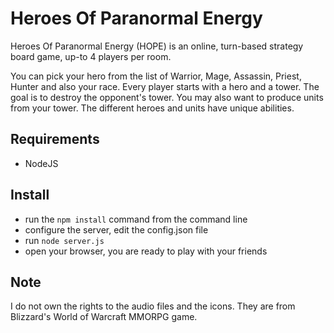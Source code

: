 # Heroes Of Paranormal Energy
Heroes Of Paranormal Energy (HOPE) is an online, turn-based strategy board game, up-to 4 players per room.

You can pick your hero from the list of Warrior, Mage, Assassin, Priest, Hunter and also your race.
Every player starts with a hero and a tower. The goal is to destroy the opponent's tower. You may also want to produce units from your tower. The different heroes and units have unique abilities.


## Requirements
- NodeJS

## Install
- run the `npm install` command from the command line
- configure the server, edit the config.json file
- run `node server.js`
- open your browser, you are ready to play with your friends


## Note
I do not own the rights to the audio files and the icons. They are from Blizzard's World of Warcraft MMORPG game.